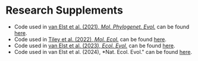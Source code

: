 # Research Supplements

- Code used in [van Elst et al. (2021), *Mol. Phylogenet. Evol.*](https://doi.org/10.1016/j.ympev.2020.107036) can be found [here](https://github.com/t-vane/van_Elst_et_al_2021_Myrmecocystus_phylogenomics).
- Code used in [Tiley et al. (2022), *Mol. Ecol.*](https://doi.org/10.1111/mec.16632) can be found [here](https://github.com/t-vane/Tiley_et_al_2022_Microcebus_lehilahytsara).
- Code used in [van Elst et al. (2023), *Ecol. Evol.*](https://doi.org/10.1002/ece3.10254) can be found [here](https://github.com/t-vane/van_Elst_et_al_2023_Microcebus_gerpi).
- Code used in van Elst et al. (2024), *Nat. Ecol. Evol." can be found [here](https://github.com/t-vane/vanElst_et_al_2024_Cryptic_diversification).
